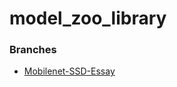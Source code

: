 # model_zoo_library

### Branches
* [Mobilenet-SSD-Essay](https://github.com/bubbliiiing/Mobilenet-SSD-Essay)
